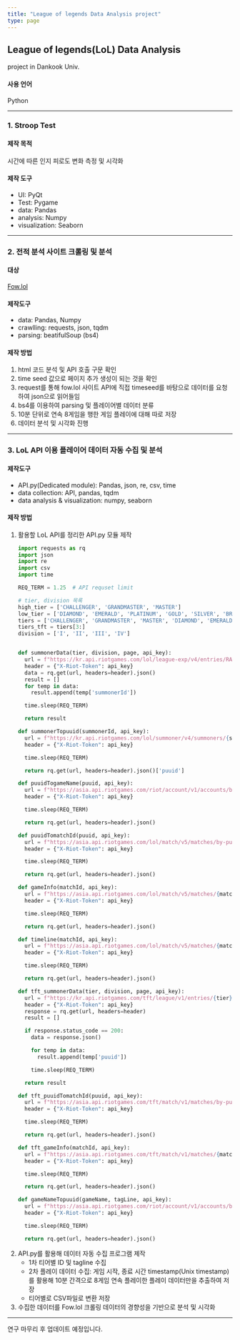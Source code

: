 ```yaml
---
title: "League of legends Data Analysis project"
type: page
---
```


## League of legends(LoL) Data Analysis
project in Dankook Univ.

#### 사용 언어
Python

---

### 1. Stroop Test
#### 제작 목적
시간에 따른 인지 피로도 변화 측정 및 시각화

#### 제작 도구
- UI: PyQt
- Test: Pygame
- data: Pandas
- analysis: Numpy
- visualization: Seaborn

---

### 2. 전적 분석 사이트 크롤링 및 분석
#### 대상
[Fow.lol](Fow.lol)

#### 제작도구
- data: Pandas, Numpy
- crawlling: requests, json, tqdm
- parsing: beatifulSoup (bs4)

#### 제작 방법
1. html 코드 분석 및 API 호출 구문 확인
2. time seed 값으로 페이지 추가 생성이 되는 것을 확인
3. request를 통해 fow.lol 사이트 API에 직접 timeseed를 바탕으로 데이터를 요청하여 json으로 읽어들임
4. bs4를 이용하여 parsing 및 플레이어별 데이터 분류
5. 10분 단위로 연속 8게임을 행한 게임 플레이에 대해 따로 저장
6. 데이터 분석 및 시각화 진행

---

### 3. LoL API 이용 플레이어 데이터 자동 수집 및 분석
#### 제작도구
- API.py(Dedicated module): Pandas, json, re, csv, time
- data collection: API, pandas, tqdm
- data analysis & visualization: numpy, seaborn

#### 제작 방법
1. 활용할 LoL API를 정리한 API.py 모듈 제작
   ``` python
   import requests as rq
   import json
   import re
   import csv
   import time

   REQ_TERM = 1.25  # API requset limit

   # tier, division 목록
   high_tier = ['CHALLENGER', 'GRANDMASTER', 'MASTER']
   low_tier = ['DIAMOND', 'EMERALD', 'PLATINUM', 'GOLD', 'SILVER', 'BRONZE']
   tiers = ['CHALLENGER', 'GRANDMASTER', 'MASTER', 'DIAMOND', 'EMERALD', 'PLATINUM', 'GOLD', 'SILVER', 'BRONZE']
   tiers_tft = tiers[3:]
   division = ['I', 'II', 'III', 'IV']


   def summonerData(tier, division, page, api_key):
     url = f"https://kr.api.riotgames.com/lol/league-exp/v4/entries/RANKED_SOLO_5x5/{tier}/{division}?page={page}"
     header = {"X-Riot-Token": api_key}
     data = rq.get(url, headers=header).json()
     result = []
     for temp in data:
       result.append(temp['summonerId'])

     time.sleep(REQ_TERM)

     return result

   def summonerTopuuid(summonerId, api_key):
     url = f"https://kr.api.riotgames.com/lol/summoner/v4/summoners/{summonerId}"
     header = {"X-Riot-Token": api_key}

     time.sleep(REQ_TERM)

     return rq.get(url, headers=header).json()['puuid']

   def puuidTogameName(puuid, api_key):
     url = f"https://asia.api.riotgames.com/riot/account/v1/accounts/by-puuid/{puuid}"
     header = {"X-Riot-Token": api_key}

     time.sleep(REQ_TERM)

     return rq.get(url, headers=header).json()

   def puuidTomatchId(puuid, api_key):
     url = f"https://asia.api.riotgames.com/lol/match/v5/matches/by-puuid/{puuid}/ids?type=ranked&start=0&count=100"
     header = {"X-Riot-Token": api_key}

     time.sleep(REQ_TERM)

     return rq.get(url, headers=header).json()

   def gameInfo(matchId, api_key):
     url = f"https://asia.api.riotgames.com/lol/match/v5/matches/{matchId}"
     header = {"X-Riot-Token": api_key}

     time.sleep(REQ_TERM)

     return rq.get(url, headers=header).json()

   def timeline(matchId, api_key):
     url = f"https://asia.api.riotgames.com/lol/match/v5/matches/{matchId}/timeline"
     header = {"X-Riot-Token": api_key}

     time.sleep(REQ_TERM)

     return rq.get(url, headers=header).json()

   def tft_summonerData(tier, division, page, api_key):
     url = f"https://kr.api.riotgames.com/tft/league/v1/entries/{tier}/{division}?queue=RANKED_TFT&page={page}"
     header = {"X-Riot-Token": api_key}
     response = rq.get(url, headers=header)
     result = []

     if response.status_code == 200:
       data = response.json()

       for temp in data:
         result.append(temp['puuid'])

       time.sleep(REQ_TERM)

     return result

   def tft_puuidTomatchId(puuid, api_key):
     url = f"https://asia.api.riotgames.com/tft/match/v1/matches/by-puuid/{puuid}/ids"
     header = {"X-Riot-Token": api_key}

     time.sleep(REQ_TERM)

     return rq.get(url, headers=header).json()

   def tft_gameInfo(matchId, api_key):
     url = f"https://asia.api.riotgames.com/tft/match/v1/matches/{matchId}"
     header = {"X-Riot-Token": api_key}

     time.sleep(REQ_TERM)

     return rq.get(url, headers=header).json()

   def gameNameTopuuid(gameName, tagLine, api_key):
     url = f"https://asia.api.riotgames.com/riot/account/v1/accounts/by-riot-id/{gameName}/{tagLine}"
     header = {"X-Riot-Token": api_key}

     time.sleep(REQ_TERM)

     return rq.get(url, headers=header).json()
   ```
2. API.py를 활용해 데이터 자동 수집 프로그램 제작
   - 1차 티어별 ID 및 tagline 수집
   - 2차 플레이 데이터 수집: 게임 시작, 종료 시간 timestamp(Unix timestamp)를 활용해 10분 간격으로 8게임 연속 플레이한 플레이 데이터만을 추출하여 저장
   - 티어별로 CSV파일로 변환 저장
4. 수집한 데이터를 Fow.lol 크롤링 데이터의 경향성을 기반으로 분석 및 시각화

---

연구 마무리 후 업데이트 예정입니다.
